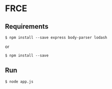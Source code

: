 # FRCE

## Requirements
```
$ npm install --save express body-parser lodash
```
or
```
$ npm install --save
```

## Run
```
$ node app.js
```